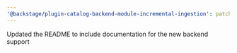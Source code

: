 ```yaml
---
'@backstage/plugin-catalog-backend-module-incremental-ingestion': patch
---
```


Updated the README to include documentation for the new backend support
